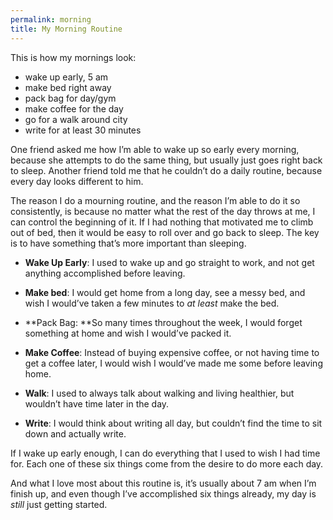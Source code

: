 ```yaml
---
permalink: morning
title: My Morning Routine
---
```


This is how my mornings look:

- wake up early, 5 am
- make bed right away
- pack bag for day/gym
- make coffee for the day
- go for a walk around city
- write for at least 30 minutes

One friend asked me how I’m able to wake up so early every morning, because she attempts to do the same thing, but usually just goes right back to sleep. Another friend told me that he couldn’t do a daily routine, because every day looks different to him.

The reason I do a mourning routine, and the reason I’m able to do it so consistently, is because no matter what the rest of the day throws at me, I can control the beginning of it. If I had nothing that motivated me to climb out of bed, then it would be easy to roll over and go back to sleep. The key is to have something that’s more important than sleeping.

- **Wake Up Early**: I used to wake up and go straight to work, and not get anything accomplished before leaving.

- **Make bed**: I would get home from a long day, see a messy bed, and wish I would’ve taken a few minutes to *at least* make the bed.

- **Pack Bag: **So many times throughout the week, I would forget something at home and wish I would’ve packed it.

-  **Make Coffee**: Instead of buying expensive coffee, or not having time to get a coffee later, I would wish I would’ve made me some before leaving home.

- **Walk**: I used to always talk about walking and living healthier, but wouldn’t have time later in the day.

- **Write**: I would think about writing all day, but couldn’t find the time to sit down and actually write.

If I wake up early enough, I can do everything that I used to wish I had time for. Each one of these six things come from the desire to do more each day. 

And what I love most about this routine is, it’s usually about 7 am when I’m finish up, and even though I’ve accomplished six things already, my day is *still* just getting started.
